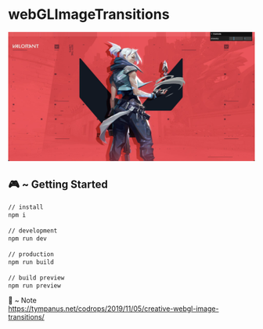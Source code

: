 # webGLImageTransitions

<img src="screenshot.png">

## 🎮 ~ Getting Started

```
// install
npm i

// development
npm run dev

// production
npm run build

// build preview
npm run preview
```

📝 ~ Note<br />
https://tympanus.net/codrops/2019/11/05/creative-webgl-image-transitions/